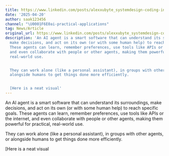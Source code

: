 ```yaml
---
title: https://www.linkedin.com/posts/alexxubyte_systemdesign-coding-interviewtips-activity-7319749120762535936-UB3S?utm_source=share&utm_medium=member_desktop&rcm=ACoAAASHdL4BhSF2jwtbNPbe5zEVip3m0WcWo5c)
date: '2025-04-20'
author: saak123456
channel: "\U0001F6E0ai-practical-applications"
tag: News/Article
original_url: https://www.linkedin.com/posts/alexxubyte_systemdesign-coding-interviewtips-activity-7319749120762535936-UB3S?utm_source=share&utm_medium=member_desktop&rcm=ACoAAASHdL4BhSF2jwtbNPbe5zEVip3m0WcWo5c)
description: 'An AI agent is a smart software that can understand its surroundings,
  make decisions, and act on its own (or with some human help) to reach specific goals.
  These agents can learn, remember preferences, use tools like APIs or the internet,
  and even collaborate with people or other agents, making them powerful for practical,
  real-world use.


  They can work alone (like a personal assistant), in groups with other agents, or
  alongside humans to get things done more efficiently.


  [Here is a neat visual'
---
```


An AI agent is a smart software that can understand its surroundings, make decisions, and act on its own (or with some human help) to reach specific goals. These agents can learn, remember preferences, use tools like APIs or the internet, and even collaborate with people or other agents, making them powerful for practical, real-world use.

They can work alone (like a personal assistant), in groups with other agents, or alongside humans to get things done more efficiently.

[Here is a neat visual